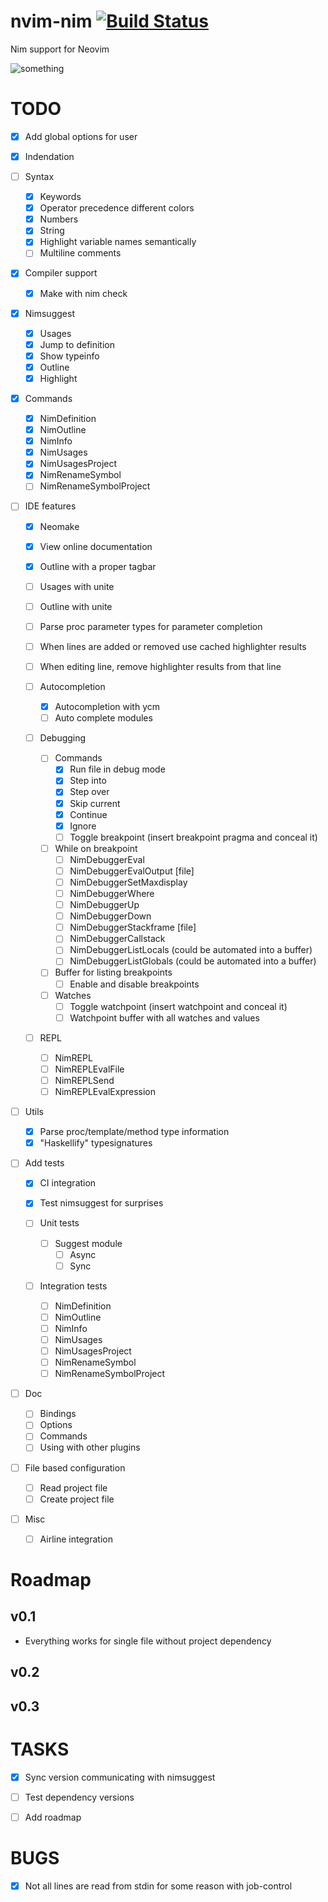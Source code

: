 # nvim-nim [![Build Status](https://travis-ci.org/baabelfish/nvim-nim.svg?branch=master)](https://travis-ci.org/baabelfish/nvim-nim)
Nim support for Neovim

![something](https://raw.githubusercontent.com/baabelfish/nvim-nim/master/other/pic1.png)

# TODO
- [x] Add global options for user

- [x] Indendation

- [ ] Syntax
    - [x] Keywords
    - [x] Operator precedence different colors
    - [x] Numbers
    - [x] String
    - [x] Highlight variable names semantically
    - [ ] Multiline comments

- [x] Compiler support
    - [x] Make with nim check

- [x] Nimsuggest
    - [x] Usages
    - [x] Jump to definition
    - [x] Show typeinfo
    - [x] Outline
    - [x] Highlight

- [x] Commands
    - [x] NimDefinition
    - [x] NimOutline
    - [x] NimInfo
    - [x] NimUsages
    - [x] NimUsagesProject
    - [x] NimRenameSymbol
    - [ ] NimRenameSymbolProject

- [ ] IDE features
    - [x] Neomake
    - [x] View online documentation
    - [x] Outline with a proper tagbar
    - [ ] Usages with unite
    - [ ] Outline with unite
    - [ ] Parse proc parameter types for parameter completion
    - [ ] When lines are added or removed use cached highlighter results
    - [ ] When editing line, remove highlighter results from that line

    - [ ] Autocompletion
        - [x] Autocompletion with ycm
        - [ ] Auto complete modules

    - [ ] Debugging
        - [ ] Commands
            - [x] Run file in debug mode
            - [x] Step into
            - [x] Step over
            - [x] Skip current
            - [x] Continue
            - [x] Ignore
            - [ ] Toggle breakpoint (insert breakpoint pragma and conceal it)

        - [ ] While on breakpoint
            - [ ] NimDebuggerEval
            - [ ] NimDebuggerEvalOutput [file]
            - [ ] NimDebuggerSetMaxdisplay
            - [ ] NimDebuggerWhere
            - [ ] NimDebuggerUp
            - [ ] NimDebuggerDown
            - [ ] NimDebuggerStackframe [file]
            - [ ] NimDebuggerCallstack
            - [ ] NimDebuggerListLocals (could be automated into a buffer)
            - [ ] NimDebuggerListGlobals (could be automated into a buffer)

        - [ ] Buffer for listing breakpoints
            - [ ] Enable and disable breakpoints

        - [ ] Watches
            - [ ] Toggle watchpoint (insert watchpoint and conceal it)
            - [ ] Watchpoint buffer with all watches and values

    - [ ] REPL
        - [ ] NimREPL
        - [ ] NimREPLEvalFile
        - [ ] NimREPLSend
        - [ ] NimREPLEvalExpression

- [ ] Utils
    - [x] Parse proc/template/method type information
    - [x] "Haskellify" typesignatures

- [ ] Add tests
    - [x] CI integration
    - [x] Test nimsuggest for surprises

    - [ ] Unit tests
        - [ ] Suggest module
            - [ ] Async
            - [ ] Sync

    - [ ] Integration tests
        - [ ] NimDefinition
        - [ ] NimOutline
        - [ ] NimInfo
        - [ ] NimUsages
        - [ ] NimUsagesProject
        - [ ] NimRenameSymbol
        - [ ] NimRenameSymbolProject

- [ ] Doc
    - [ ] Bindings
    - [ ] Options
    - [ ] Commands
    - [ ] Using with other plugins

- [ ] File based configuration
    - [ ] Read project file
    - [ ] Create project file

- [ ] Misc
    - [ ] Airline integration


# Roadmap
## v0.1
- Everything works for single file without project dependency

## v0.2
## v0.3


# TASKS
- [x] Sync version communicating with nimsuggest
- [ ] Test dependency versions
- [ ] Add roadmap


# BUGS
- [x] Not all lines are read from stdin for some reason with job-control
